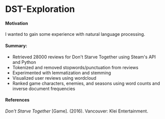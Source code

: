 # DST-Exploration

#### Motivation
I wanted to gain some experience with natural language processing. 

#### Summary:
- Retrieved 28000 reviews for Don't Starve Together using Steam's API and Python
- Tokenized and removed stopwords/punctuation from reviews
- Experimented with lemmatization and stemming
- Visualized user reviews using wordcloud
- Ranked game characters, enemies, and seasons using word counts and inverse document frequencies

#### References
*Don't Starve Together* [Game]. (2016). Vancouver: Klei Entertainment.
